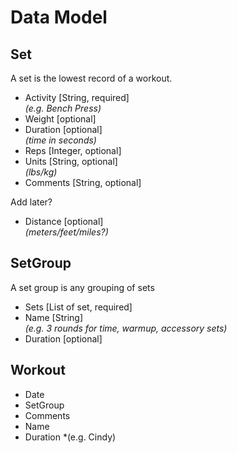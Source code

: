 # Data Model
## Set
A set is the lowest record of a workout.

* Activity   [String, required]  
*(e.g. Bench Press)*
* Weight [optional]
* Duration [optional]  
*(time in seconds)*
* Reps [Integer, optional]
* Units [String, optional]  
*(lbs/kg)*
* Comments [String, optional]

Add later?
* Distance [optional]  
*(meters/feet/miles?)*

## SetGroup
A set group is any grouping of sets

* Sets [List of set, required]
* Name [String]  
*(e.g. 3 rounds for time, warmup, accessory sets)*
* Duration [optional]

## Workout
* Date
* SetGroup
* Comments
* Name  
* Duration
*(e.g. Cindy)
